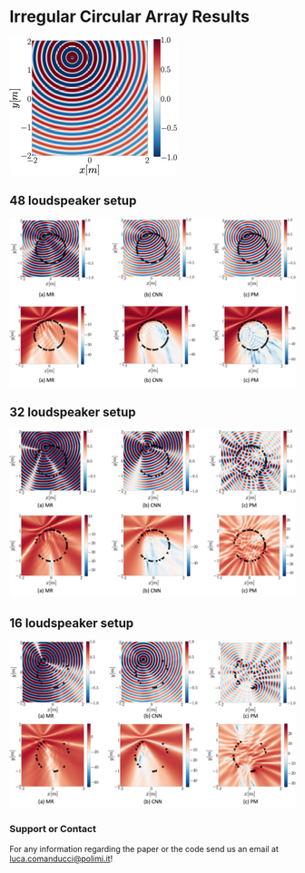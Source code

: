 
# Irregular Circular Array Results

![real soundfield](images/circular/gt.png)

## 48 loudspeaker setup
![real soundfield](images/circular/16_ldspks.png)

## 32 loudspeaker setup
![real soundfield](images/circular/32_ldspks.png)
## 16 loudspeaker setup
![real soundfield](images/circular/48_ldspks.png)

### Support or Contact
For any information regarding the paper or the code send us an email at <luca.comanducci@polimi.it>!

